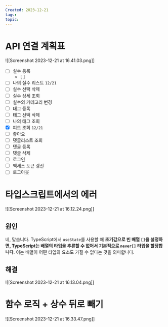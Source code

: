 ```yaml
---
Created: 2023-12-21
tags: 
topic:
---
```


# API 연결 계획표
![[Screenshot 2023-12-21 at 16.41.03.png]]
- [ ] 실수 등록 
	- [ ] 
- [ ] 나의 실수 리스트 `12/21`
- [ ] 실수 선택 삭제
- [ ] 실수 상세 조회
- [ ] 실수의 카테고리 변경
- [ ] 태그 등록
- [ ] 태그 선택 삭제
- [ ] 나의 태그 조회
- [x] 피드 조회 `12/21`
- [ ] 좋아요
- [ ] 댓글리스트 조회
- [ ] 댓글 등록
- [ ] 댓글 삭제
- [ ] 로그인 
- [ ] 액세스 토큰 갱신
- [ ] 로그아웃

# 타입스크립트에서의 에러
![[Screenshot 2023-12-21 at 16.12.24.png]]
## 원인 
네, 맞습니다. TypeScript에서 `useState`를 사용할 때 **초기값으로 빈 배열 `[]`을 설정하면, TypeScript는 배열의 타입을 추론할 수 없어서 기본적으로 `never[]` 타입을 할당합니다**. 이는 배열이 어떤 타입의 요소도 가질 수 없다는 것을 의미합니다.
## 해결
![[Screenshot 2023-12-21 at 16.13.04.png]]
# 함수 로직 + 상수 뒤로 빼기
![[Screenshot 2023-12-21 at 16.33.47.png]]
